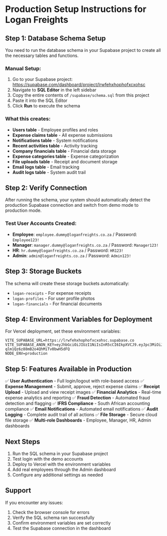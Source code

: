 # Production Setup Instructions for Logan Freights

## Step 1: Database Schema Setup

You need to run the database schema in your Supabase project to create all the necessary tables and functions.

### Manual Setup:
1. Go to your Supabase project: https://supabase.com/dashboard/project/lrwfehxhophofxcxohsc
2. Navigate to **SQL Editor** in the left sidebar
3. Copy the entire contents of `/supabase/schema.sql` from this project
4. Paste it into the SQL Editor
5. Click **Run** to execute the schema

### What this creates:
- **Users table** - Employee profiles and roles
- **Expense claims table** - All expense submissions
- **Notifications table** - System notifications
- **Recent activities table** - Activity tracking
- **Company financials table** - Financial data storage
- **Expense categories table** - Expense categorization
- **File uploads table** - Receipt and document storage
- **Email logs table** - Email tracking
- **Audit logs table** - System audit trail

## Step 2: Verify Connection

After running the schema, your system should automatically detect the production Supabase connection and switch from demo mode to production mode.

### Test User Accounts Created:
- **Employee**: `employee.dummy@loganfreights.co.za` / Password: `Employee123!`
- **Manager**: `manager.dummy@loganfreights.co.za` / Password: `Manager123!`
- **HR**: `hr.dummy@loganfreights.co.za` / Password: `HR123!`
- **Admin**: `admin@loganfreights.co.za` / Password: `Admin123!`

## Step 3: Storage Buckets

The schema will create these storage buckets automatically:
- `logan-receipts` - For expense receipts
- `logan-profiles` - For user profile photos  
- `logan-financials` - For financial documents

## Step 4: Environment Variables for Deployment

For Vercel deployment, set these environment variables:

```
VITE_SUPABASE_URL=https://lrwfehxhophofxcxohsc.supabase.co
VITE_SUPABASE_ANON_KEY=eyJhbGciOiJIUzI1NiIsInR5cCI6IkpXVCJ9.eyJpc3MiOiJzdXBhYmFzZSIsInJlZiI6Imxyd2ZlaHhob3Bob2Z4Y3hvaHNjIiwicm9sZSI6ImFub24iLCJpYXQiOjE3NTg3NDEyMTUsImV4cCI6MjA3NDMxNzIxNX0.2b_7XMuBs1uUD-qlm1Qz6z88mB2o4QhMiTv0bwH5dFQ
NODE_ENV=production
```

## Step 5: Features Available in Production

✅ **User Authentication** - Full login/logout with role-based access
✅ **Expense Management** - Submit, approve, reject expense claims
✅ **Receipt Upload** - Upload and view receipt images
✅ **Financial Analytics** - Real-time expense analytics and reporting
✅ **Fraud Detection** - Automated fraud detection and flagging
✅ **IFRS Compliance** - South African accounting compliance
✅ **Email Notifications** - Automated email notifications
✅ **Audit Logging** - Complete audit trail of all actions
✅ **File Storage** - Secure cloud file storage
✅ **Multi-role Dashboards** - Employee, Manager, HR, Admin dashboards

## Next Steps

1. Run the SQL schema in your Supabase project
2. Test login with the demo accounts
3. Deploy to Vercel with the environment variables
4. Add real employees through the Admin dashboard
5. Configure any additional settings as needed

## Support

If you encounter any issues:
1. Check the browser console for errors
2. Verify the SQL schema ran successfully
3. Confirm environment variables are set correctly
4. Test the Supabase connection in the dashboard